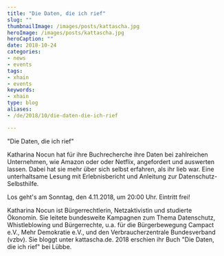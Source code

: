 ```yaml
---
title: "Die Daten, die ich rief"
slug: ""
thumbnailImage: /images/posts/kattascha.jpg
heroImage: /images/posts/kattascha.jpg
heroCaption: ""
date: 2018-10-24
categories:
- news
- events
tags:
- xhain
- events
keywords:
- xhain
type: blog
aliases:
- /de/2018/10/die-daten-die-ich-rief

---
```


"Die Daten, die ich rief"

Katharina Nocun hat für ihre Buchrecherche ihre Daten bei zahlreichen
Unternehmen, wie Amazon oder oder Netflix, angefordert und auswerten
lassen. Dabei hat sie mehr über sich selbst erfahren, als ihr lieb war.
Eine unterhaltsame Lesung mit Erlebnisbericht und Anleitung zur
Datenschutz-Selbsthilfe.

Los geht's am Sonntag, den 4.11.2018, um 20:00 Uhr. Eintritt frei!

<!--more-->

Katharina Nocun ist Bürgerrechtlerin, Netzaktivistin und studierte
Ökonomin. Sie leitete bundesweite Kampagnen zum Thema Datenschutz,
Whistleblowing und Bürgerrechte, u.a. für die Bürgerbewegung Campact
e.V., Mehr Demokratie e.V., und den Verbraucherzentrale Bundesverband
(vzbv). 
Sie bloggt unter kattascha.de. 2018 erschien ihr Buch "Die
Daten, die ich rief" bei Lübbe.